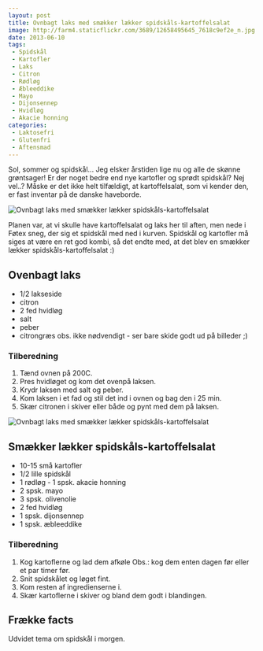 ```yaml
---
layout: post
title: Ovnbagt laks med smækker lækker spidskåls-kartoffelsalat
image: http://farm4.staticflickr.com/3689/12658495645_7618c9ef2e_n.jpg
date: 2013-06-10
tags:
 - Spidskål
 - Kartofler
 - Laks
 - Citron
 - Rødløg
 - Æbleeddike
 - Mayo
 - Dijonsennep
 - Hvidløg
 - Akacie honning
categories:
 - Laktosefri
 - Glutenfri
 - Aftensmad
---
```


Sol, sommer og spidskål... Jeg elsker årstiden lige nu og alle de skønne
grøntsager! Er der noget bedre end nye kartofler og sprødt spidskål? Nej vel..?
Måske er det ikke helt tilfældigt, at kartoffelsalat, som vi kender den, er fast
inventar på de danske haveborde. 

![Ovnbagt laks med smækker lækker spidskåls-kartoffelsalat](http://farm4.staticflickr.com/3689/12658495645_7618c9ef2e.jpg)

Planen var, at vi skulle have kartoffelsalat og laks her til aften, men nede i
Føtex sneg, der sig et spidskål med ned i kurven.
Spidskål og kartofler må siges at være en ret god kombi, så det endte med, at
det blev en smækker lækker spidskåls-kartoffelsalat :)

## Ovenbagt laks
- 1/2 lakseside
- citron
- 2 fed hvidløg
- salt
- peber
- citrongræs obs. ikke nødvendigt - ser bare skide godt ud på billeder ;)

### Tilberedning
1. Tænd ovnen på 200C.
2. Pres hvidløget og kom det ovenpå laksen.
3. Krydr laksen med salt og peber.
4. Kom laksen i et fad og stil det ind i ovnen og bag den i 25 min.
5. Skær citronen i skiver eller både og pynt med dem på laksen.

![Ovnbagt laks med smækker lækker spidskåls-kartoffelsalat](http://farm4.staticflickr.com/3689/12658495645_7618c9ef2e.jpg)

## Smækker lækker spidskåls-kartoffelsalat
- 10-15 små kartofler
- 1/2 lille spidskål
- 1 rødløg
- 1 spsk. akacie honning
- 2 spsk. mayo
- 3 spsk. olivenolie
- 2 fed hvidløg 
- 1 spsk. dijonsennep
- 1 spsk. æbleeddike

### Tilberedning
1. Kog kartoflerne og lad dem afkøle Obs.: kog dem enten dagen før eller et par timer før.
2. Snit spidskålet og løget fint.
3. Kom resten af ingredienserne i.
4. Skær kartoflerne i skiver og bland dem godt i blandingen.

## Frække facts
Udvidet tema om spidskål i morgen.

